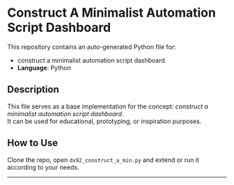 # Construct A Minimalist Automation Script Dashboard

This repository contains an auto-generated Python file for:

- construct a minimalist automation script dashboard
- **Language**: Python

## Description

This file serves as a base implementation for the concept: *construct a minimalist automation script dashboard*.  
It can be used for educational, prototyping, or inspiration purposes.

## How to Use

Clone the repo, open `dx92_construct_a_min.py` and extend or run it according to your needs.

---



